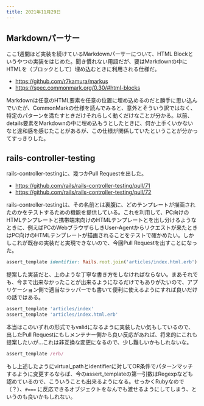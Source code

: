 ```yaml
---
title: 2021年11月29日
---
```


## Markdownパーサー

ここ1週間ほど実装を続けているMarkdownパーサーについて、HTML Blockというやつの実装をはじめた。聞き慣れない用語だが、要はMarkdownの中にHTMLを（ブロックとして）埋め込むときに利用される仕様だ。

- <https://github.com/r7kamura/markus>
- <https://spec.commonmark.org/0.30/#html-blocks>

Markdownは任意のHTML要素を任意の位置に埋め込めるのだと勝手に思い込んでいたが、CommonMarkの仕様を読んでみると、意外とそういう訳ではなく、特定のパターンを満たすときだけそれらしく動くだけなことが分かる。以前、details要素をMarkdownの中に埋め込もうとしたときに、何か上手くいかないなと違和感を感じたことがあるが、この仕様が関係していたということが分かってすっきりした。

## rails-controller-testing

rails-controller-testingに、幾つかPull Requestを出した。

- <https://github.com/rails/rails-controller-testing/pull/71>
- <https://github.com/rails/rails-controller-testing/pull/72>

rails-controller-testingは、その名前とは裏腹に、どのテンプレートが描画されたのかをテストするための機能を提供している。これを利用して、PC向けのHTMLテンプレートと携帯端末向けのHTMLテンプレートとを出し分けるようなときに、例えばPCのWebブラウザらしきUser-Agentからリクエストが来たときはPC向けのHTMLテンプレートが描画されることをテストで確かめたい。しかしこれが既存の実装だと実現できないので、今回Pull Requestを出すことになった。

```ruby
assert_template identifier: Rails.root.join('articles/index.html.erb').to_s
```

提案した実装だと、上のような丁寧な書き方をしなければならない。まあそれでも、今まで出来なかったことが出来るようになるだけでもありがたいので、アプリケーション側で適当なラッパーでも書いて便利に使えるようにすれば良いだけの話ではある。

```ruby
assert_template 'articles/index'
assert_template 'articles/index.html.erb'
```

本当はこのいずれの形式でもvalidになるように実装したい気もしているので、出したPull Requestにもしメンテナー側から良い反応があれば、将来的にこれも提案したいが…これは非互換な変更になるので、少し難しいかもしれないな。

```ruby
assert_template /erb/
```

もし上述したようにvirtual_pathとidentifierに対してOR条件でパターンマッチするように変更するならば、今のassert_templateの第一引数はRegexpなども認めているので、こういうことも出来るようになる。せっかくRubyなので（？）、`#===` に反応できるオブジェクトをなんでも渡せるようにしてしまう、というのも良いかもしれない。
